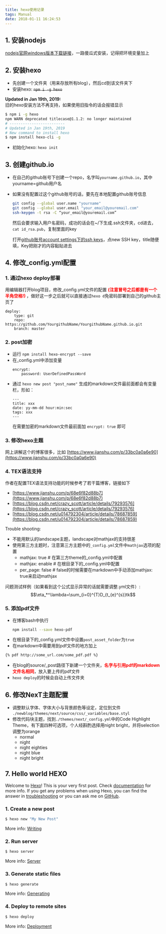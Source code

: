 ```yaml
---
title: hexo使用记录
tags: Manual
date: 2018-01-11 16:24:53
---
```


## 1. 安装nodejs

[nodejs官网windows版本下载链接](https://nodejs.org/en/)，一路傻瓜式安装，记得把环境变量加上

## 2. 安装hexo
<!--more-->
- 先创建一个文件夹（用来存放所有blog），然后cd到该文件夹下
- 安装hexo: ~~`npm i -g hexo`~~

**Updated in Jan 19th, 2019:**<br> 旧的hexo安装方法不再支持，如果使用旧指令的话会报错显示
    
```bash
$ npm i -g hexo
npm WARN deprecated titlecase@1.1.2: no longer maintained
# -------------------------
# Updated in Jan 19th, 2019
# New command to install hexo
$ npm install hexo-cli -g
```
- 初始化hexo: `hexo init`

## 3. 创建github.io

- 在自己的github账号下创建一个repo，名字叫`yourname.github.io`，其中yourname=github用户名
- 如果没有配置过这个github账号的话，要先在本地配置github账号信息
    ``` bash
    git config --global user.name "yourname"
    git config --global user.email "your_email@youremail.com"
    ssh-keygen -t rsa -C “your_email@youremail.com”
    ```
    然后会要求输入用户名密码，成功的话会在~/下生成.ssh文件夹，cd进去，`cat id_rsa.pub`，复制里面的key
    
    打开[github账号account settings下的ssh keys](https://github.com/settings/keys)，点new SSH key，title随便填，Key把刚才的内容黏贴进去

## 4. 修改_config.yml配置

### 1. 通过hexo deploy部署
用编辑器打开blog项目，修改_config.yml文件的配置 <span style="color:red;"><b> (注意冒号之后都是有一个半角空格!) </b></span>，做好这一步之后就可以直接通过`hexo d`免密码部署到自己的github主页了

```
deploy:
    type: git
    repo: https://github.com/YourgithubName/YourgithubName.github.io.git
    branch: master
```

### 2. post加密

- 运行 `npm install hexo-encrypt --save`
- 在_config.yml中添加变量
    ```
    encrypt: 
        password: UserDefinedPassWord
    ```
- 通过 `hexo new post "post_name"` 生成的markdown文件最前面都会有变量栏，形如：
    ```
    ---
    title: xxx
    date: yy-mm-dd hour:min:sec
    tags: xxx
    ---
    ```
    在需要加密的markdown文件最前面加 `encrypt: true` 即可

### 3. 修改hexo主题

网上讲解这个的博客很多，比如 [https://www.jianshu.com/p/33bc0a0a6e90](https://www.jianshu.com/p/33bc0a0a6e90)

### 4. TEX语法支持

作者在配置TEX语法支持功能的时候参考了若干篇博客，链接如下
- [https://www.jianshu.com/p/68e6f82d88b7](https://www.jianshu.com/p/68e6f82d88b7) 
- [https://blog.csdn.net/crazy_scott/article/details/79293576](https://blog.csdn.net/crazy_scott/article/details/79293576)
- [https://blog.csdn.net/u014792304/article/details/78687859](https://blog.csdn.net/u014792304/article/details/78687859)
  
Trouble shooting:
- 不能用默认的landscape主题，landscape对mathjax的支持很差
- 使用第三方主题时，注意第三方主题中的`_config.yml`文件中`mathjax`选项的配置
    - mathjax: true # 在第三方theme的_config.yml中配置
    - mathjax: enable # 在根目录下的_config.yml中配置
    - per_page: false # false的时候需要在markdown中手动添加mathjax: true来启动mathjax

问题测试样例（如果看到这个公式显示异常的话就需要调整.yml文件）:
$$\eta_*^\lambda=\sum_{i=0}^{T}D_{t_{e}^{s}}tk$$

### 5. 添加pdf文件

- 在博客bash中执行
    ``` bash
    npm install --save hexo-pdf
    ```
- 在根目录下的_config.yml文件中设置`post_asset_folder`为`true`
- 在markdown中需要用到pdf文件的地方加上
```html
{% pdf http://some_url.com/some_pdf.pdf %}
```
- 在blog的source/_post路径下新建一个文件夹，<span style="color:red"><b>名字与引用pdf的markdown文件名相同</b></span>，放入要上传的pdf文件
- `hexo deploy`的时候会自动上传文件夹

## 6. 修改NexT主题配置

- 调整默认字体、字体大小与背景颜色等设定，定位到文件 `./newblog/themes/next/source/css/_variables/base.styl`
- 修改代码块主题，找到`./themes/next/_config.yml`中的Code Highlight Theme，有下面四种可选项，个人经斟酌选择用night bright，并将selection调整为orange
    - normal
    - night
    - night eighties
    - night blue
    - night bright

## 7. Hello world HEXO

Welcome to [Hexo](https://hexo.io/)! This is your very first post. Check [documentation](https://hexo.io/docs/) for more info. If you get any problems when using Hexo, you can find the answer in [troubleshooting](https://hexo.io/docs/troubleshooting.html) or you can ask me on [GitHub](https://github.com/hexojs/hexo/issues).

### 1. Create a new post

``` bash
$ hexo new "My New Post"
```

More info: [Writing](https://hexo.io/docs/writing.html)

### 2. Run server

``` bash
$ hexo server
```

More info: [Server](https://hexo.io/docs/server.html)

### 3. Generate static files

``` bash
$ hexo generate
```

More info: [Generating](https://hexo.io/docs/generating.html)

### 4. Deploy to remote sites

``` bash
$ hexo deploy
```

More info: [Deployment](https://hexo.io/docs/deployment.html)